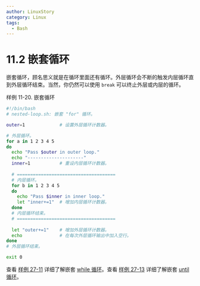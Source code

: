 ```yaml
---
author: LinuxStory
category: Linux
tags:
  - Bash
---
```

# 11.2 嵌套循环

嵌套循环，顾名思义就是在循环里面还有循环。外层循环会不断的触发内层循环直到外层循环结束。当然，你仍然可以使用 `break` 可以终止外层或内层的循环。

样例 11-20. 嵌套循环

```bash
#!/bin/bash
# nested-loop.sh: 嵌套 "for" 循环。

outer=1             # 设置外层循环计数器。

# 外层循环。
for a in 1 2 3 4 5 
do
  echo "Pass $outer in outer loop."
  echo "---------------------"
  inner=1           # 重设内层循环计数器。
  
  # =====================================
  # 内层循环。
  for b in 1 2 3 4 5
  do
    echo "Pass $inner in inner loop."
    let "inner+=1"  # 增加内层循环计数器。
  done
  # 内层循环结束。
  # =====================================
  
  let "outer+=1"    # 增加外层循环计数器。
  echo              # 在每次外层循环输出中加入空行。
done
# 外层循环结束。

exit 0
```

查看 [样例 27-11](http://tldp.org/LDP/abs/html/arrays.html#BUBBLE) 详细了解嵌套 [while 循环](http://tldp.org/LDP/abs/html/loops1.html#WHILELOOPREF)。查看 [样例 27-13](http://tldp.org/LDP/abs/html/arrays.html#EX68) 详细了解嵌套 [until 循环](http://tldp.org/LDP/abs/html/loops1.html#UNTILLOOPREF)。